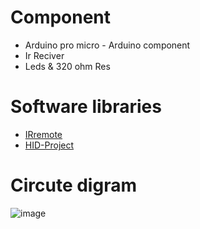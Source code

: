 # Component
- Arduino pro micro - Arduino component
- Ir Reciver
- Leds & 320 ohm Res

# Software libraries
- [IRremote](https://www.arduino.cc/reference/en/libraries/hid-project/)
- [HID-Project](https://github.com/Arduino-IRremote/Arduino-IRremote)

# Circute digram

![image](https://github.com/Osama-Abd-El-Mohsen/IR_Remote/assets/62304741/9ad5ebbf-e4da-473b-a78e-236d223c041a)
